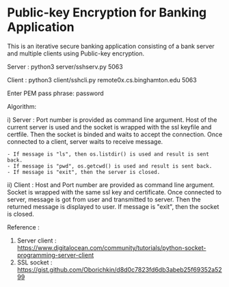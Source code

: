 # Public-key Encryption for Banking Application
This is an iterative secure banking application consisting of a bank server and multiple clients using Public-key encryption.

Server : 
    python3 server/sshserv.py 5063

Client : 
    python3 client/sshcli.py remote0x.cs.binghamton.edu 5063

Enter PEM pass phrase: password

Algorithm:

i) Server :
    Port number is provided as command line argument. Host of the current server is used and the socket 
    is wrapped with the ssl keyfile and certfile. Then the socket is binded and waits to accept the 
    connection. Once connected to a client, server waits to receive message. 
    
    - If message is "ls", then os.listdir() is used and result is sent back.
    - If message is "pwd", os.getcwd() is used and result is sent back. 
    - If message is "exit", then the server is closed.

ii) Client :
    Host and Port number are provided as command line argument. Socket is wrapped with the same ssl key 
    and certificate. Once connected to server, message is got from user and transmitted to server. Then 
    the returned message is displayed to user. If message is "exit", then the socket is closed. 

Reference : 

1. Server client : https://www.digitalocean.com/community/tutorials/python-socket-programming-server-client
2. SSL socket : https://gist.github.com/Oborichkin/d8d0c7823fd6db3abeb25f69352a5299
